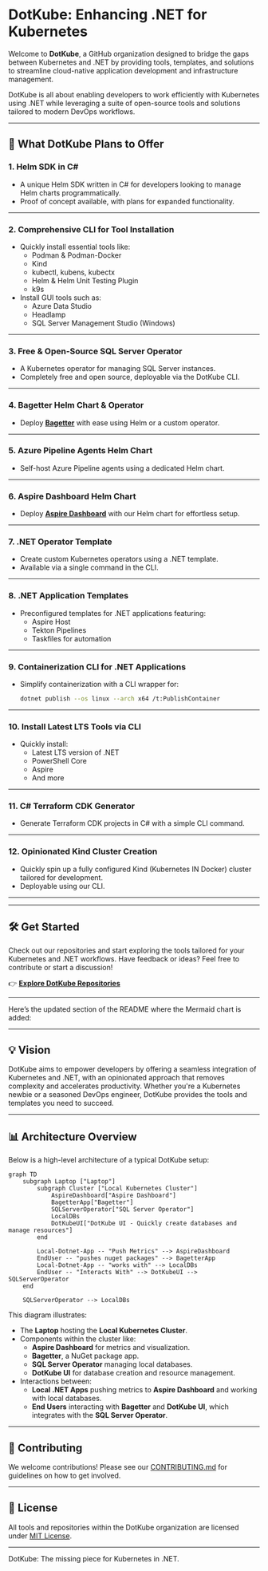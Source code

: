 # DotKube: Enhancing .NET for Kubernetes

Welcome to **DotKube**, a GitHub organization designed to bridge the gaps between Kubernetes and .NET by providing tools, templates, and solutions to streamline cloud-native application development and infrastructure management.

DotKube is all about enabling developers to work efficiently with Kubernetes using .NET while leveraging a suite of open-source tools and solutions tailored to modern DevOps workflows.

---

## 🚀 What DotKube Plans to Offer

### 1. **Helm SDK in C#**
   - A unique Helm SDK written in C# for developers looking to manage Helm charts programmatically.
   - Proof of concept available, with plans for expanded functionality.

---

### 2. **Comprehensive CLI for Tool Installation**
   - Quickly install essential tools like:
     - Podman & Podman-Docker
     - Kind
     - kubectl, kubens, kubectx
     - Helm & Helm Unit Testing Plugin
     - k9s
   - Install GUI tools such as:
     - Azure Data Studio
     - Headlamp
     - SQL Server Management Studio (Windows)

---

### 3. **Free & Open-Source SQL Server Operator**
   - A Kubernetes operator for managing SQL Server instances.
   - Completely free and open source, deployable via the DotKube CLI.

---

### 4. **Bagetter Helm Chart & Operator**
   - Deploy **[Bagetter](https://www.bagetter.com/)** with ease using Helm or a custom operator.

---

### 5. **Azure Pipeline Agents Helm Chart**
   - Self-host Azure Pipeline agents using a dedicated Helm chart.

---

### 6. **Aspire Dashboard Helm Chart**
   - Deploy **[Aspire Dashboard](https://aspiredashboard.com/)** with our Helm chart for effortless setup.

---

### 7. **.NET Operator Template**
   - Create custom Kubernetes operators using a .NET template.
   - Available via a single command in the CLI.

---

### 8. **.NET Application Templates**
   - Preconfigured templates for .NET applications featuring:
     - Aspire Host
     - Tekton Pipelines
     - Taskfiles for automation

---

### 9. **Containerization CLI for .NET Applications**
   - Simplify containerization with a CLI wrapper for:
     ```bash
     dotnet publish --os linux --arch x64 /t:PublishContainer
     ```

---

### 10. **Install Latest LTS Tools via CLI**
   - Quickly install:
     - Latest LTS version of .NET
     - PowerShell Core
     - Aspire
     - And more

---

### 11. **C# Terraform CDK Generator**
   - Generate Terraform CDK projects in C# with a simple CLI command.

---

### 12. **Opinionated Kind Cluster Creation**
   - Quickly spin up a fully configured Kind (Kubernetes IN Docker) cluster tailored for development.
   - Deployable using our CLI.

---


---

## 🛠️ Get Started

Check out our repositories and start exploring the tools tailored for your Kubernetes and .NET workflows. Have feedback or ideas? Feel free to contribute or start a discussion!

👉 **[Explore DotKube Repositories](https://github.com/DotKube)**

---


Here’s the updated section of the README where the Mermaid chart is added:

---

## 💡 Vision

DotKube aims to empower developers by offering a seamless integration of Kubernetes and .NET, with an opinionated approach that removes complexity and accelerates productivity. Whether you're a Kubernetes newbie or a seasoned DevOps engineer, DotKube provides the tools and templates you need to succeed.

---

## 📊 Architecture Overview

Below is a high-level architecture of a typical DotKube setup:

```mermaid
graph TD
    subgraph Laptop ["Laptop"]
        subgraph Cluster ["Local Kubernetes Cluster"]
            AspireDashboard["Aspire Dashboard"]
            BagetterApp["Bagetter"]
            SQLServerOperator["SQL Server Operator"]
            LocalDBs
            DotKubeUI["DotKube UI - Quickly create databases and manage resources"]
        end

        Local-Dotnet-App -- "Push Metrics" --> AspireDashboard
        EndUser -- "pushes nuget packages" --> BagetterApp
        Local-Dotnet-App -- "works with" --> LocalDBs
        EndUser -- "Interacts With" --> DotKubeUI --> SQLServerOperator
    end

    SQLServerOperator --> LocalDBs
```

This diagram illustrates:

- The **Laptop** hosting the **Local Kubernetes Cluster**.
- Components within the cluster like:
  - **Aspire Dashboard** for metrics and visualization.
  - **Bagetter**, a NuGet package app.
  - **SQL Server Operator** managing local databases.
  - **DotKube UI** for database creation and resource management.
- Interactions between:
  - **Local .NET Apps** pushing metrics to **Aspire Dashboard** and working with local databases.
  - **End Users** interacting with **Bagetter** and **DotKube UI**, which integrates with the **SQL Server Operator**.

---

## 🤝 Contributing

We welcome contributions! Please see our [CONTRIBUTING.md](CONTRIBUTING.md) for guidelines on how to get involved.

---

## 📄 License

All tools and repositories within the DotKube organization are licensed under [MIT License](LICENSE).

---

DotKube: The missing piece for Kubernetes in .NET.